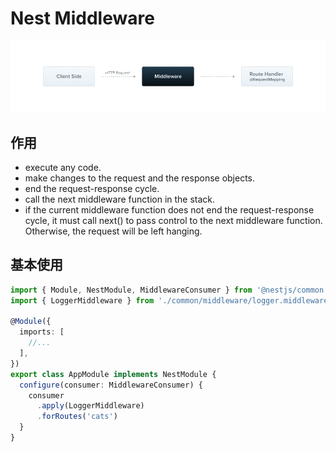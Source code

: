 # Nest Middleware

![Nest Middlware](../public/images/b8738317152a7aa7af40644963844b3c27196cc93e5148ad27b2977b07653e5d.png)  

## 作用
- execute any code.
- make changes to the request and the response objects.
- end the request-response cycle.
- call the next middleware function in the stack.
- if the current middleware function does not end the request-response cycle, it must call next() to pass control to the next middleware function. Otherwise, the request will be left hanging.

## 基本使用

```ts
import { Module, NestModule, MiddlewareConsumer } from '@nestjs/common'
import { LoggerMiddleware } from './common/middleware/logger.middleware'

@Module({
  imports: [
    //...
  ],
})
export class AppModule implements NestModule {
  configure(consumer: MiddlewareConsumer) {
    consumer
      .apply(LoggerMiddleware)
      .forRoutes('cats')
  }
}
```